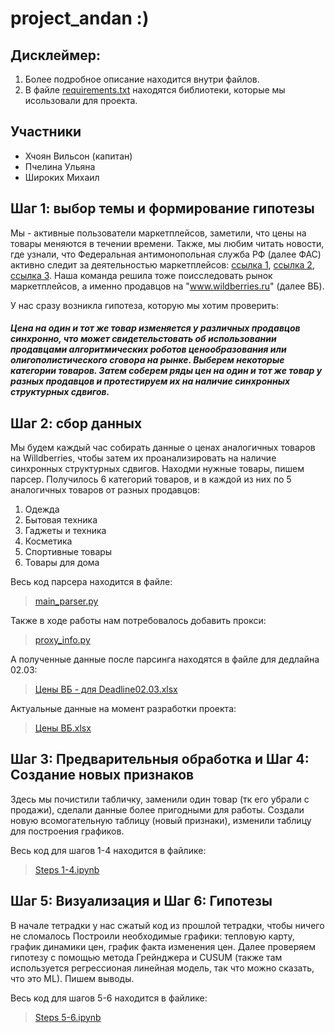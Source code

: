 # project_andan :)
## Дисклеймер: 
 1. Более подробное описание находится внутри файлов.
 2. В файле [requirements.txt](https://github.com/mikesh112/project_andan/blob/main/requirements.txt) находятся библиотеки, которые мы исользовали для проекта.

## Участники
- Хчоян Вильсон (капитан)
- Пчелина Ульяна
- Широких Михаил

## Шаг 1: выбор темы и формирование гипотезы
Мы - активные пользователи маркетплейсов, заметили, что цены на товары меняются в течении времени. Также, мы любим читать новости, где узнали, что Федеральная антимонопольная служба РФ (далее ФАС) активно следит за деятельностью маркетплейсов: [ссылка 1](https://www.rbc.ru/business/09/04/2024/661543329a794756bbdd7c82), [ссылка 2](https://hi-tech.mail.ru/news/124087-fas-vydala-preduprezhdenie-ozon-i-wildberries-za-slishkom-nizkie-ceny/), [ссылка 3](https://fas.gov.ru/publications/24310). Наша команда решила тоже поисследовать рынок маркетплейсов, а именно продавцов на "www.wildberries.ru" (далее ВБ). 

У нас сразу возникла гипотеза, которую мы хотим проверить:
##### Цена на один и тот же товар изменяется у различных продавцов синхронно, что может свидетельстовать об использовании продавцами алгоритмических роботов ценообразования или олигополистического сговора на рынке. Выберем некоторые категории товаров. Затем соберем ряды цен на один и тот же товар у разных продавцов и протестируем их на наличие синхронных структурных сдвигов.

## Шаг 2: сбор данных
Мы будем каждый час собирать данные о ценах аналогичных товаров на Willdberries, чтобы затем их проанализировать на наличие синхронных структурных сдвигов. 
Находми нужные товары, пишем парсер. Получилось 6 категорий товаров, и в каждой из них по 5 аналогичных товаров от разных продавцов:
 1. Одежда 
 2. Бытовая техника 
 3. Гаджеты и техника
 4. Косметика
 5. Спортивные товары
 6. Товары для дома

Весь код парсера находится в файле: 
> [main_parser.py](https://github.com/mikesh112/project_andan/blob/main/main_parser.py)

Также в ходе работы нам потребовалось добавить прокси:
> [proxy_info.py](https://github.com/mikesh112/project_andan/blob/main/proxy_info.py)

А полученные данные после парсинга находятся в файле для дедлайна 02.03:
> [Цены ВБ - для Deadline02.03.xlsx](https://github.com/mikesh112/project_andan/blob/main/%D0%A6%D0%B5%D0%BD%D1%8B%20%D0%92%D0%91%20-%20%D0%B4%D0%BB%D1%8F%20Deadline02.03.xlsx)

Актуальные данные на момент разработки проекта:
> [Цены ВБ.xlsx](https://github.com/mikesh112/project_andan/blob/main/%D0%A6%D0%B5%D0%BD%D1%8B%20%D0%92%D0%91.xlsx)

## Шаг 3: Предварительныя обработка и Шаг 4: Создание новых признаков
Здесь мы почистили табличку, заменили один товар (тк его убрали с продажи), сделали данные более пригодными для работы.
Создали новую всомогательную таблицу (новый признаки), изменили таблицу для построения графиков.

Весь код для шагов 1-4 находится в файлике: 
> [Steps 1-4.ipynb](https://github.com/mikesh112/project_andan/blob/main/Steps%201-4.ipynb)

## Шаг 5: Визуализация и Шаг 6: Гипотезы
В начале тетрадки у нас сжатый код из прошлой тетрадки, чтобы ничего не сломалось
Построили необходимые графики: тепловую карту, график динамики цен, график факта изменения цен.
Далее проверяем гипотезу с помощью метода Грейнджера и CUSUM (также там используется регрессионая линейная модель, так что можно сказать, что это ML).
Пишем выводы.

Весь код для шагов 5-6 находится в файлике: 
> [Steps 5-6.ipynb](https://github.com/mikesh112/project_andan/blob/main/Steps%205-6.ipynb)
